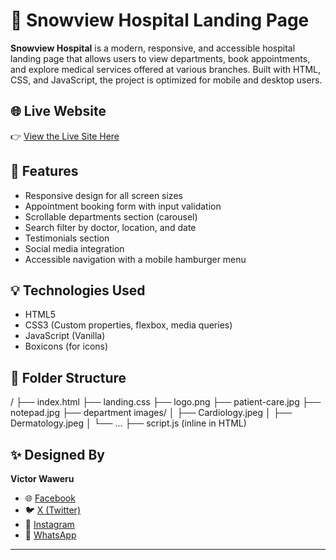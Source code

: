 # 🏥 Snowview Hospital Landing Page

**Snowview Hospital** is a modern, responsive, and accessible hospital landing page that allows users to view departments, book appointments, and explore medical services offered at various branches. Built with HTML, CSS, and JavaScript, the project is optimized for mobile and desktop users.

## 🌐 Live Website

👉 [View the Live Site Here](https://vickies-projects.github.io/Snowview-General-Hospital/landing.html)  
<!-- Replace with your actual deployed site link (e.g., GitHub Pages, Netlify, Vercel) -->

## 📸 Features

- Responsive design for all screen sizes
- Appointment booking form with input validation
- Scrollable departments section (carousel)
- Search filter by doctor, location, and date
- Testimonials section
- Social media integration
- Accessible navigation with a mobile hamburger menu

## 💡 Technologies Used

- HTML5
- CSS3 (Custom properties, flexbox, media queries)
- JavaScript (Vanilla)
- Boxicons (for icons)

## 📁 Folder Structure

/
├── index.html
├── landing.css
├── logo.png
├── patient-care.jpg
├── notepad.jpg
├── department images/
│ ├── Cardiology.jpeg
│ ├── Dermatology.jpeg
│ └── ...
├── script.js (inline in HTML)

## ✨ Designed By

**Victor Waweru**

- 🌐 [Facebook](https://www.facebook.com/victor.waweru.70831)  
- 🐦 [X (Twitter)](https://x.com/victorwawe4441?t=5RV8kuQ7UpQRe22TWjOdIQ&s=08)  
- 📸 [Instagram](https://www.instagram.com/v.wawz?igsh=OXd0ODI1Ymp4ZHJn)  
- 💬 [WhatsApp](https://wa.me/254769864327?text=Hello%2C%20I%20am%20reaching%20to%20know%20more%20about%20your%20services)

---
